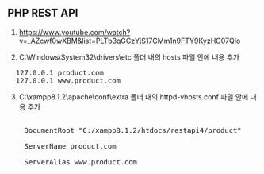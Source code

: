 ## PHP REST API

1. <https://www.youtube.com/watch?v=_AZcwf0wXBM&list=PLTb3qGCzYjS17CMm1n9FTY9KyzHG07Qlo>

2. C:\Windows\System32\drivers\etc 폴더 내의 hosts 파일 안에 내용 추가 <br>
<pre>
  127.0.0.1 product.com
  127.0.0.1 www.product.com
</pre>

3. C:\xampp8.1.2\apache\conf\extra 폴더 내의 httpd-vhosts.conf 파일 안에 내용 추가 <br>
<pre>
  <VirtualHost \*:80>
    DocumentRoot "C:/xampp8.1.2/htdocs/restapi4/product" <br>
    ServerName product.com <br>
    ServerAlias www.product.com <br>
    <Directory "C:/xampp8.1.2/htdocs/restapi4/product"> <br>
    </Directory> <br>
  </VirtualHost> <br>
</pre>
